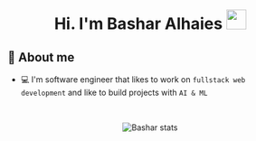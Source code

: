 <h1 align="center">Hi. I'm Bashar Alhaies
  <img src="https://media.giphy.com/media/hvRJCLFzcasrR4ia7z/giphy.gif" width="35">
</h1>


## :crystal_ball:  About me
- :computer: I'm software engineer that likes to work on `fullstack web development` and like to build projects with `AI & ML`
<br>

<div align="center">

![Bashar stats](https://github-readme-stats.vercel.app/api?username=bashar-alhaies&theme=midnight-purple&show_icons=true)
</div>



